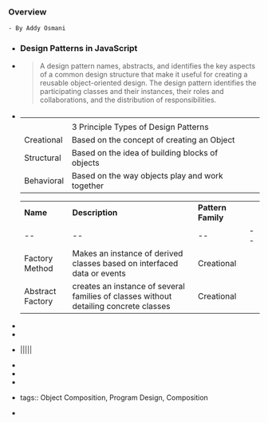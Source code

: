 ### Overview
	- By Addy Osmani
- ### Design Patterns in JavaScript
- > A design pattern names, abstracts, and identifies the key aspects of a common design structure that make it useful for creating a reusable object-oriented design. The design pattern identifies the participating classes and their instances, their roles and collaborations, and the distribution of responsibilities.
- |||||
  |--|--|--|--|
  |||||
  ||3 Principle Types of Design Patterns|||
  |Creational|Based on the concept of creating an Object|||
  |Structural|Based on the idea of building blocks of objects|||
  |Behavioral|Based on the way objects play and work together|||
  
  |||||
  |--|--|--|--|
  |**Name**|**Description**|**Pattern Family**|
  |--|--|--|--|
  | Factory Method | Makes an instance of derived classes based on interfaced data or events | Creational||
  | Abstract Factory | creates an instance of several families of classes without detailing concrete classes | Creational||
-
-
- |||||
-
-
-
- tags:: Object Composition, Program Design, Composition
-